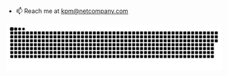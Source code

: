 - 📫 Reach me at kpm@netcompany.com

<picture>
  <source media="(prefers-color-scheme: dark)" srcset="https://raw.githubusercontent.com/nc-kpm/nc-kpm/output/github-contribution-grid-snake-dark.svg" />
  <source media="(prefers-color-scheme: light)" srcset="https://raw.githubusercontent.com/nc-kpm/nc-kpm/output/github-contribution-grid-snake.svg" />
  <img alt="github-snake" src="https://raw.githubusercontent.com/nc-kpm/nc-kpm/output/github-contribution-grid-snake.svg" />
</picture>

<!---
nc-kpm/nc-kpm is a ✨ special ✨ repository because its `README.md` (this file) appears on your GitHub profile.
You can click the Preview link to take a look at your changes.
--->
